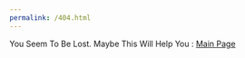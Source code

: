 ```yaml
---
permalink: /404.html
---
```


You Seem To Be Lost. Maybe This Will Help You : [Main Page](https://roadside-havoc.github.io/Havoc/)
